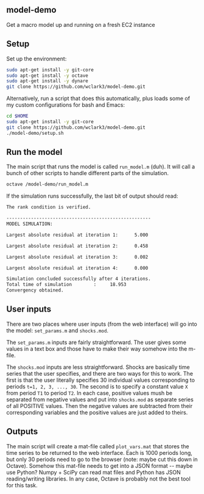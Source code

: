 ## model-demo
Get a macro model up and running on a fresh EC2 instance

## Setup
Set up the environment:

```sh
sudo apt-get install -y git-core
sudo apt-get install -y octave
sudo apt-get install -y dynare
git clone https://github.com/wclark3/model-demo.git
```

Alternatively, run a script that does this automatically, plus loads some of my custom configurations for bash and Emacs:
```sh
cd $HOME
sudo apt-get install -y git-core
git clone https://github.com/wclark3/model-demo.git
./model-demo/setup.sh   
```

## Run the model
The main script that runs the model is called ``run_model.m`` (duh). It will call a bunch of other scripts to handle different parts of the simulation.
```sh
octave /model-demo/run_model.m   
```
If the simulation runs successfully, the last bit of output should read:
```sh
The rank condition is verified.

-----------------------------------------------------
MODEL SIMULATION:

Largest absolute residual at iteration 1:      5.000

Largest absolute residual at iteration 2:      0.458

Largest absolute residual at iteration 3:      0.002

Largest absolute residual at iteration 4:      0.000

Simulation concluded successfully after 4 iterations.
Total time of simulation        :     18.953
Convergency obtained.
```

## User inputs
There are two places where user inputs (from the web interface) will go into the model: ``set_params.m`` and ``shocks.mod``. 

The ``set_params.m`` inputs are fairly straightforward. The user gives some values in a text box and those have to make their way somehow into the m-file.

The ``shocks.mod`` inputs are less straightforward. Shocks are basically time series that the user specifies, and there are two ways for this to work. The first is that the user literally specifies 30 individual values corresponding to periods ``t=1, 2, 3, ..., 30``. The second is to specify a constant value ``X`` from period ``T1`` to period ``T2``. In each case, positive values mush be separated from negative values and put into ``shocks.mod`` as separate series of all POSITIVE values. Then the negative values are subtracted from their corresponding variables and the positive values are just added to theirs.

## Outputs

The main script will create a mat-file called ``plot_vars.mat`` that stores the time series to be returned to the web interface. Each is 1000 periods long, but only 30 periods need to go to the browser (note: maybe cut this down in Octave). Somehow this mat-file needs to get into a JSON format -- maybe use Python? Numpy + SciPy can read mat files and Python has JSON reading/writing libraries. In any case, Octave is probably not the best tool for this task.